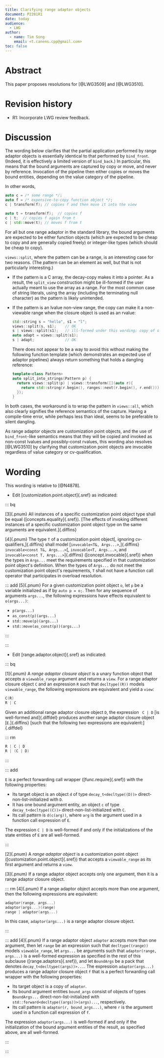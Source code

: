 ```yaml
---
title: Clarifying range adaptor objects
document: P2281R1
date: today
audience:
  - LWG
author:
  - name: Tim Song
    email: <t.canens.cpp@gmail.com>
toc: false
---
```


# Abstract
This paper proposes resolutions for [@LWG3509] and [@LWG3510].

# Revision history

- R1: Incorporate LWG review feedback.

# Discussion

The wording below clarifies that the partial application performed by range adaptor objects
is essentially identical to that performed by `bind_front`. (Indeed, it is
effectively a limited version of `bind_back`.) In particular, this means that
the bound arguments are captured by copy or move, and never by reference.
Invocation of the pipeline then either copies or moves the bound entities,
depending on the value category of the pipeline.

In other words,

```c++
auto c = /* some range */;
auto f = /* expensive-to-copy function object */;
c | transform(f); // copies f and then move it into the view

auto t = transform(f);  // copies f
c | t;  // copies f again from t
c | std::move(t); // moves f from t
```

For all but one range adaptor in the standard library, the bound arguments are
expected to be either function objects (which are expected to be cheap to copy
and are generally copied freely) or integer-like types (which should be cheap to copy).

`views::split`, where the pattern can be a range, is an interesting case for two reasons.
(The pattern can be an element as well, but that is not particularly interesting.)

- If the pattern is a C array, the decay-copy makes it into a pointer. As a
  result, the `split_view` construction might be ill-formed if the user actually
  meant to use the array as a range. For the most common case of string literals,
  using the array (including the terminating null character) as the pattern is
  likely unintended.

- If the pattern is an lvalue non-view range, the copy can make it a non-viewable
  range when the closure object is used as an rvalue:

  ```c++
  std::string s = "hello", s1 = "l";
  views::split(s, s1);    // OK
  s | views::split(s1);   // ill-formed under this wording; copy of s1 forwarded as rvalue
  auto adapt = views::split(s1);
  s | adapt;              // OK
  ```

  There does not appear to be a way to avoid this without making the following
  function template (which demonstrates an expected use of adaptor pipelines)
  always return something that holds a dangling reference:

  ```c++
  template<class Pattern>
  auto split_into_strings(Pattern p) {
    return views::split(p) | views::transform([](auto r){
      return std::string(r.begin(), ranges::next(r.begin(), r.end()));
    });
  }
  ```

In both cases, the workaround is to wrap the pattern in `views::all`, which also
clearly signifies the reference semantics of the capture. Having a compile-time
error, while perhaps less than ideal, seems to be preferable to silent dangling.

As range adaptor objects are customization point objects, and the use of
`bind_front`-like semantics means that they will be copied and invoked as
non-const lvalues and possibly-const rvalues, this wording also resolves [@LWG3510] by
clarifying that customization point objects are invocable regardless of value
category or cv-qualification.


# Wording

This wording is relative to [@N4878].

- Edit [customization.point.object]{.sref} as indicated:

::: bq

[3]{.pnum} All instances of a specific customization point object type shall be
equal ([concepts.equality]{.sref}). [The effects of invoking different instances of a
specific customization point object type on the same arguments are equivalent.]{.diffins}

[4]{.pnum} The type `T` of a customization point object[, ignoring cv-qualifiers,]{.diffins} shall model
[`invocable<T&, Args...>`,]{.diffins} `invocable<const T&, Args...>`[, `invocable<T, Args...>`,
and `invocable<const T, Args...>`]{.diffins} ([concept.invocable]{.sref}) when the types in
`Args...` meet the requirements specified in that customization point object's
definition. When the types of `Args...` do not meet the customization point
object's requirements, `T` shall not have a function call operator that
participates in overload resolution.

::: add
[5]{.pnum} For a given customization point object `o`, let `p` be a variable
initialized as if by `auto p = o;`. Then for any sequence of arguments `args...`, the
following expressions have effects equivalent to `o(args...)`:

- `p(args...)`
- `as_const(p)(args...)`
- `std::move(p)(args...)`
- `std::move(as_const(p))(args...)`

:::

:::

- Edit [range.adaptor.object]{.sref} as indicated:

::: bq

[1]{.pnum} A _range adaptor closure object_ is a unary function object that
accepts a `viewable_­range` argument and returns a `view`. For a range adaptor
closure object `C` and an expression `R` such that `decltype((R))` models
`viewable_­range`, the following expressions are equivalent and yield a `view`:

```c++
C(R)
R | C
```

Given an additional range adaptor closure object `D`, the expression ` C | D` [is
well-formed and]{.diffdel} produces another range adaptor closure object [`E`.]{.diffins} [such that the
following two expressions are equivalent:]{.diffdel}

::: rm

```c++
R | C | D
R | (C | D)
```

:::

::: add

`E` is a perfect forwarding call wrapper ([func.require]{.sref}) with the following properties:

- Its target object is an object `d` of type `decay_t<decltype((D))>` direct-non-list-initialized with `D`.
- It has one bound argument entity, an object `c` of type `decay_t<decltype((C))>` direct-non-list-initialized with `C`.
- Its call pattern is `d(c(arg))`, where `arg` is the argument used in a function call expression of `E`.

The expression `C | D` is well-formed if and only if the initializations of the
state entities of `E` are all well-formed.

:::

[2]{.pnum}
A _range adaptor object_ is a customization point object
([customization.point.object]{.sref}) that accepts a `viewable_­range` as its
first argument and returns a `view`.

[3]{.pnum}
If a range adaptor object accepts only one argument, then it is a range adaptor
closure object.

::: rm
[4]{.pnum}
If a range adaptor object accepts more than one argument, then the following
expressions are equivalent:

```c++
adaptor(range, args...)
adaptor(args...)(range)
range | adaptor(args...)
```

In this case, `adaptor(args...)` is a range adaptor closure object.

:::

::: add
[4]{.pnum}
If a range adaptor object `adaptor` accepts more than one argument, then let
`range` be an expression such that `decltype((range))` models
`viewable_­range`, let `args...` be arguments such that
`adaptor(range, args...)` is a well-formed expression as specified in the rest
of this subclause ([range.adaptors]{.sref}), and let `BoundArgs` be a pack that
denotes `decay_t<decltype((args))>...`. The expression `adaptor(args...)`
produces a range adaptor closure object `f` that is a perfect forwarding call wrapper
with the following properties:

- Its target object is a copy of `adaptor`.
- Its bound argument entities `bound_args` consist of objects of types `BoundArgs...`
  direct-non-list-initialized with `std::forward<decltype((args))>(args)...`, respectively.
- Its call pattern is `adaptor(r, bound_args...)`, where `r` is the argument
  used in a function call expression of `f`.

The expression `adaptor(args...)` is well-formed if and only if the
initialization of the bound argument entities of the result, as specified above,
are all well-formed.

:::

:::
